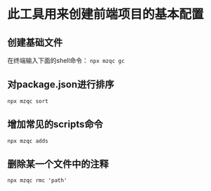 # 此工具用来创建前端项目的基本配置
## 创建基础文件
在终端输入下面的shell命令：
`npx mzqc gc`
## 对package.json进行排序
`npx mzqc sort`
## 增加常见的scripts命令
`npx mzqc adds`
## 删除某一个文件中的注释
`npx mzqc rmc 'path'`